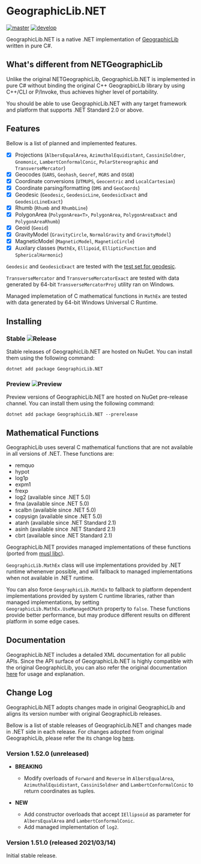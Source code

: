 # GeographicLib.NET

[![master](https://github.com/noelex/GeographicLib.NET/actions/workflows/master.yml/badge.svg)](https://github.com/noelex/GeographicLib.NET/actions/workflows/master.yml)
[![develop](https://github.com/noelex/GeographicLib.NET/actions/workflows/develop.yml/badge.svg)](https://github.com/noelex/GeographicLib.NET/actions/workflows/develop.yml)

GeographicLib.NET is a native .NET implementation of [GeographicLib](https://sourceforge.net/p/geographiclib) written in pure C#.

## What's different from NETGeographicLib

Unlike the original NETGeographicLib, GeographicLib.NET is implemented in pure C# without binding the original C++ GeograpbicLib library by using C++/CLI or P/Invoke, thus achieves higher level of portability.

You should be able to use GeographicLib.NET with any target framework and platform that supports .NET Standard 2.0 or above.

## Features
Bellow is a list of planned and implemented features.
 - [x] Projections (`AlbersEqualArea`, `AzimuthalEquidistant`, `CassiniSoldner`, `Gnomonic`, `LambertConformalConic`, `PolarStereographic` and `TransverseMercator`)
 - [x] Geocodes (`GARS`, `Geohash`, `Georef`, `MGRS` and `OSGB`)
 - [x] Coordinate conversions (`UTMUPS`, `Geocentric` and `LocalCartesian`)
 - [x] Coordinate parsing/formatting (`DMS` and `GeoCoords`)
 - [x] Geodesic (`Geodesic`, `GeodesicLine`, `GeodesicExact` and `GeodesicLineExact`)
 - [x] Rhumb (`Rhumb` and `RhumbLine`)
 - [x] PolygonArea (`PolygonArea<T>`, `PolygonArea`, `PolygonAreaExact` and `PolygonAreaRhumb`)
 - [x] Geoid (`Geoid`)
 - [x] GravityModel (`GravityCircle`, `NormalGravity` and `GravityModel`)
 - [x] MagneticModel (`MagneticModel`, `MagneticCircle`)
 - [x] Auxilary classes (`MathEx`, `Ellipoid`, `EllipticFunction` and `SphericalHarmonic`)

`Geodesic` and `GeodesicExact` are tested with the [test set for geodesic](https://zenodo.org/record/32156#.YCFzsFBLQ_0).

`TransverseMercator` and `TransverseMercatorExact` are tested with data generated by 64-bit `TransverseMercatorProj` utility ran on Windows.

Managed implemetation of C mathematical functions in `MathEx` are tested with data generated by 64-bit Windows Universal C Runtime.

## Installing
### Stable ![Release](https://buildstats.info/nuget/GeographicLib.NET?includePreReleases=false)
Stable releases of GeographicLib.NET are hosted on NuGet.
You can install them using the following command:
```
dotnet add package GeographicLib.NET
```

### Preview ![Preview](https://buildstats.info/nuget/GeographicLib.NET?includePreReleases=true)
Preview versions of GeographicLib.NET are hosted on NuGet pre-release channel.
You can install them using the following command:

```
dotnet add package GeographicLib.NET --prerelease
```

## Mathematical Functions
GeographicLib uses several C mathematical functions that are not available in all versions of .NET. These functions are:
 - remquo
 - hypot
 - log1p
 - expm1
 - frexp
 - log2 (available since .NET 5.0)
 - fma (available since .NET 5.0)
 - scalbn (available since .NET 5.0)
 - copysign (available since .NET 5.0)
 - atanh (available since .NET Standard 2.1)
 - asinh (available since .NET Standard 2.1)
 - cbrt (available since .NET Standard 2.1)

GeographicLib.NET provides managed implementations of these functions (ported from [musl libc](https://musl.libc.org/)).

`GeographicLib.MathEx` class will use implementations provided by .NET runtime whenenver possible, and will fallback to managed implementations when not available in .NET runtime. 

You can also force `GeographicLib.MathEx` to fallback to platform dependent implementations provided by system C runtime libraries,
rather than managed implementations, by setting `GeographicLib.MathEx.UseManagedCMath` property to `false`.
These functions provide better performance, but may produce different results on different platform in some edge cases.

## Documentation
GeographicLib.NET includes a detailed XML documentation for all public APIs.
Since the API surface of GeographicLib.NET is highly compatible with the original GeographicLib,
you can also refer the original documentation [here](https://geographiclib.sourceforge.io/html/index.html) for usage and explanation.

## Change Log
GeographicLib.NET adopts changes made in original GeographicLib and aligns its version number with original GeographicLib releases.

Bellow is a list of stable releases of GeographicLib.NET and changes made in .NET side in each release.
For changes adopted from original GeographicLib, please refer the its change log [here](https://geographiclib.sourceforge.io/html/changes.html).

### Version 1.52.0 (unreleased)
- **BREAKING**
  - Modify overloads of `Forward` and `Reverse` in `AlbersEqualArea`, `AzimuthalEquidistant`, `CassiniSoldner` and `LambertConformalConic` to return coordinates as tuples.

- **NEW**
  - Add constructor overloads that accept `IEllipsoid` as parameter for `AlbersEqualArea` and `LambertConformalConic`.
  - Add managed implementation of `log2`.

### Version 1.51.0 (released 2021/03/14)
Initial stable release.